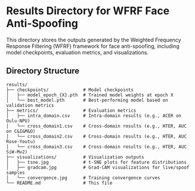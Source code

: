# Results Directory for WFRF Face Anti-Spoofing

This directory stores the outputs generated by the Weighted Frequency Response Filtering (WFRF) framework for face anti-spoofing, including model checkpoints, evaluation metrics, and visualizations. 

## Directory Structure
```
results/
├── checkpoints/             # Model checkpoints
│   ├── model_epoch_{X}.pth  # Trained model weights at epoch X
│   └── best_model.pth       # Best-performing model based on validation metrics
├── metrics/                 # Evaluation metrics
│   ├── intra_domain.csv     # Intra-domain results (e.g., ACER on Oulu-NPU)
│   └── cross_domain1.csv    # Cross-domain results (e.g., HTER, AUC on C&I&M&O)
│   └── cross_domain2.csv    # Cross-domain results (e.g., HTER, AUC Rose-Youtu)
│   └── cross_domain3.csv    # Cross-domain results (e.g., HTER, AUC SiW-Mv2)
├── visualizations/          # Visualization outputs
│   ├── tsne.jpg             # t-SNE plots for feature distributions
│   ├── gradcam.jpg          # Grad-CAM visualizations for live/spoof samples
│   └── convergence.jpg      # Training convergence curves
└── README.md                # This file
```